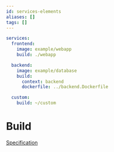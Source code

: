 ```yaml
---
id: services-elements
aliases: []
tags: []
---
```


```yml
services:
  frontend:
    image: example/webapp
    build: ./webapp

  backend:
    image: example/database
    build:
      context: backend
      dockerfile: ../backend.Dockerfile

  custom:
    build: ~/custom
```
# Build
[Specification](https://docs.docker.com/reference/compose-file/build/)
